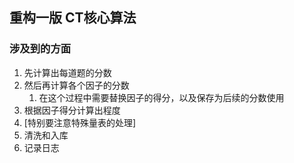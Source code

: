 ## 重构一版 CT核心算法

### 涉及到的方面

1. 先计算出每道题的分数
2. 然后再计算各个因子的分数
   1. 在这个过程中需要替换因子的得分，以及保存为后续的分数使用
3. 根据因子得分计算出程度
4. [特别要注意特殊量表的处理]
5. 清洗和入库
6. 记录日志